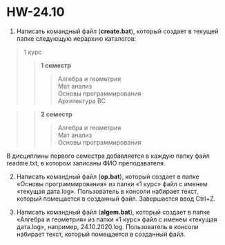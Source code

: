 # HW-24.10
1. Написать командный файл (<b>create.bat</b>), который создает в текущей папке следующую иерархию каталогов:

>1 курс
>><b>1 семестр</b></br>
>>>Алгебра и геометрия</br>
>>>Мат анализ</br>
>>>Основы программирования</br>
>>>Архитектура ВС</br>

>><b>2 семестр</b></br>
>>>Алгебра и геометрия</br>
>>>Мат анализ</br>
>>>Основы программирования</br>

В дисциплины первого семестра добавляется в каждую папку файл readme.txt, в котором записаны ФИО преподавателя.


2. Написать командный файл (<b>op.bat</b>), который создает в папке «Основы программирования» из папки «1 курс» файл с именем «текущая дата.log». Пользователь в консоли набирает текст, который помещается в созданный файл. Завершается ввод Ctrl+Z.

3. Написать командный файл (<b>algem.bat</b>), который создает в папке «Алгебра и геометрия» из папки «1 курс» файл с именем «текущая дата.log», например, 24.10.2020.log. Пользователь в консоли набирает текст, который помещается в созданный файл.
